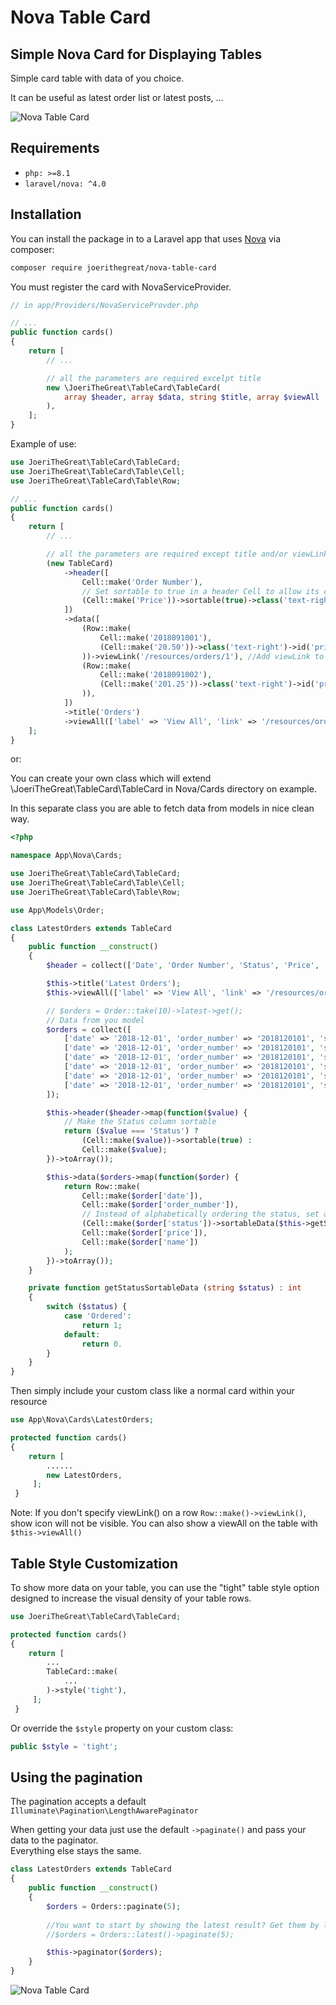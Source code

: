 # Nova Table Card

## Simple Nova Card for Displaying Tables

Simple card table with data of you choice.

It can be useful as latest order list or latest posts, ...

![Nova Table Card](https://github.com/JoeriTheGreat/nova-table-card/blob/master/example.png)

## Requirements

- `php: >=8.1`
- `laravel/nova: ^4.0`

 ## Installation

You can install the package in to a Laravel app that uses [Nova](https://nova.laravel.com) via composer:

```bash
composer require joerithegreat/nova-table-card
```

You must register the card with NovaServiceProvider.

```php
// in app/Providers/NovaServiceProvder.php

// ...
public function cards()
{
    return [
        // ...

        // all the parameters are required excelpt title
        new \JoeriTheGreat\TableCard\TableCard(
            array $header, array $data, string $title, array $viewAll
        ),
    ];
}
```

Example of use:

```php
use JoeriTheGreat\TableCard\TableCard;
use JoeriTheGreat\TableCard\Table\Cell;
use JoeriTheGreat\TableCard\Table\Row;

// ...
public function cards()
{
    return [
        // ...

        // all the parameters are required except title and/or viewLink 
        (new TableCard)
            ->header([
                Cell::make('Order Number'),
                // Set sortable to true in a header Cell to allow its column's sorting
                (Cell::make('Price'))->sortable(true)->class('text-right'),
            ])
            ->data([
                (Row::make(
                    Cell::make('2018091001'),
                    (Cell::make('20.50'))->class('text-right')->id('price-2')
                ))->viewLink('/resources/orders/1'), //Add viewLink to show clickable eye
                (Row::make(
                    Cell::make('2018091002'),
                    (Cell::make('201.25'))->class('text-right')->id('price-2')
                )),
            ])
            ->title('Orders')
            ->viewAll(['label' => 'View All', 'link' => '/resources/orders']),
    ];
}
```

or:

You can create your own class which will extend \JoeriTheGreat\TableCard\TableCard in Nova/Cards directory on example.

In this separate class you are able to fetch data from models in nice clean way.

```php
<?php

namespace App\Nova\Cards;

use JoeriTheGreat\TableCard\TableCard;
use JoeriTheGreat\TableCard\Table\Cell;
use JoeriTheGreat\TableCard\Table\Row;

use App\Models\Order;

class LatestOrders extends TableCard
{
    public function __construct()
    {
        $header = collect(['Date', 'Order Number', 'Status', 'Price', 'Name']);

        $this->title('Latest Orders');
        $this->viewAll(['label' => 'View All', 'link' => '/resources/orders']);

        // $orders = Order::take(10)->latest->get();
        // Data from you model
        $orders = collect([
            ['date' => '2018-12-01', 'order_number' => '2018120101', 'status' => 'Ordered', 'price' => '20.55', 'name' => 'John Doe'],
            ['date' => '2018-12-01', 'order_number' => '2018120101', 'status' => 'Ordered', 'price' => '20.55', 'name' => 'John Doe'],
            ['date' => '2018-12-01', 'order_number' => '2018120101', 'status' => 'Ordered', 'price' => '20.55', 'name' => 'John Doe'],
            ['date' => '2018-12-01', 'order_number' => '2018120101', 'status' => 'Ordered', 'price' => '20.55', 'name' => 'John Doe'],
            ['date' => '2018-12-01', 'order_number' => '2018120101', 'status' => 'Ordered', 'price' => '20.55', 'name' => 'John Doe'],
            ['date' => '2018-12-01', 'order_number' => '2018120101', 'status' => 'Ordered', 'price' => '20.55', 'name' => 'John Doe'],
        ]);

        $this->header($header->map(function($value) {
            // Make the Status column sortable
            return ($value === 'Status') ?
                (Cell::make($value))->sortable(true) :
                Cell::make($value);
        })->toArray());

        $this->data($orders->map(function($order) {
            return Row::make(
                Cell::make($order['date']),
                Cell::make($order['order_number']),
                // Instead of alphabetically ordering the status, set a sortableData value for better representation
                (Cell::make($order['status'])->sortableData($this->getStatusSortableData($order['status']))),
                Cell::make($order['price']),
                Cell::make($order['name'])
            );
        })->toArray());
    }

    private function getStatusSortableData (string $status) : int
    {
        switch ($status) {
            case 'Ordered':
                return 1;            
            default:
                return 0.
        } 
    }
}
```

Then simply include your custom class like a normal card within your resource
```php
use App\Nova\Cards\LatestOrders;

protected function cards()
{
    return [
        ......
        new LatestOrders,
     ];
 }
```

Note: If you don't specify viewLink() on a row `Row::make()->viewLink()`, show icon will not be visible.
You can also show a viewAll on the table with `$this->viewAll()` 

## Table Style Customization
To show more data on your table, you can use the "tight" table style option designed to increase the visual density of your table rows.
```php
use JoeriTheGreat\TableCard\TableCard;

protected function cards()
{
    return [
        ...
        TableCard::make(
            ...
        )->style('tight'),
     ];
 }
```
Or override the `$style` property on your custom class:
```php
public $style = 'tight';
```

## Using the pagination
The pagination accepts a default `Illuminate\Pagination\LengthAwarePaginator`

When getting your data just use the default `->paginate()` and pass your data to the paginator.<br>
Everything else stays the same.
```php
class LatestOrders extends TableCard
{
    public function __construct()
    {
        $orders = Orders::paginate(5);
        
        //You want to start by showing the latest result? Get them by latest 
        //$orders = Orders::latest()->paginate(5);

        $this->paginator($orders);
    }
}
```
![Nova Table Card](https://github.com/JoeriTheGreat/nova-table-card/blob/master/examplePaginate.png)
